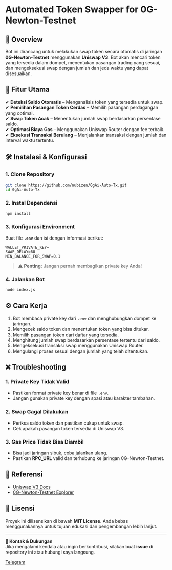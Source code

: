 # **Automated Token Swapper for 0G-Newton-Testnet**  

## 📌 Overview  
Bot ini dirancang untuk melakukan swap token secara otomatis di jaringan **0G-Newton-Testnet** menggunakan **Uniswap V3**. Bot akan mencari token yang tersedia dalam dompet, menentukan pasangan trading yang sesuai, dan mengeksekusi swap dengan jumlah dan jeda waktu yang dapat disesuaikan.  

## 🚀 Fitur Utama  
✔ **Deteksi Saldo Otomatis** – Menganalisis token yang tersedia untuk swap.  
✔ **Pemilihan Pasangan Token Cerdas** – Memilih pasangan perdagangan yang optimal.  
✔ **Swap Token Acak** – Menentukan jumlah swap berdasarkan persentase saldo.  
✔ **Optimasi Biaya Gas** – Menggunakan Uniswap Router dengan fee terbaik.  
✔ **Eksekusi Transaksi Berulang** – Menjalankan transaksi dengan jumlah dan interval waktu tertentu.  

## 🛠️ Instalasi & Konfigurasi  

### **1. Clone Repository**  
```sh
git clone https://github.com/nubizen/0gAi-Auto-Tx.git
cd 0gAi-Auto-Tx
```

### **2. Instal Dependensi**  
```sh
npm install
```

### **3. Konfigurasi Environment**  
Buat file **`.env`** dan isi dengan informasi berikut:  
```env
WALLET_PRIVATE_KEY=
SWAP_DELAY=60
MIN_BALANCE_FOR_SWAP=0.1
```
> ⚠ **Penting:** Jangan pernah membagikan private key Anda!  

### **4. Jalankan Bot**  
```sh
node index.js
```

## ⚙️ Cara Kerja  
1. Bot membaca private key dari `.env` dan menghubungkan dompet ke jaringan.  
2. Mengecek saldo token dan menentukan token yang bisa ditukar.  
3. Memilih pasangan token dari daftar yang tersedia.  
4. Menghitung jumlah swap berdasarkan persentase tertentu dari saldo.  
5. Mengeksekusi transaksi swap menggunakan Uniswap Router.  
6. Mengulangi proses sesuai dengan jumlah yang telah ditentukan.  

## ❌ Troubleshooting  

### **1. Private Key Tidak Valid**  
- Pastikan format private key benar di file `.env`.  
- Jangan gunakan private key dengan spasi atau karakter tambahan.  

### **2. Swap Gagal Dilakukan**  
- Periksa saldo token dan pastikan cukup untuk swap.  
- Cek apakah pasangan token tersedia di Uniswap V3.  

### **3. Gas Price Tidak Bisa Diambil**  
- Bisa jadi jaringan sibuk, coba jalankan ulang.  
- Pastikan **RPC_URL** valid dan terhubung ke jaringan 0G-Newton-Testnet.  

## 🔗 Referensi  
- [Uniswap V3 Docs](https://docs.uniswap.org/)  
- [0G-Newton-Testnet Explorer](https://example.com/)  

## 📜 Lisensi  
Proyek ini dilisensikan di bawah **MIT License**. Anda bebas menggunakannya untuk tujuan edukasi dan pengembangan lebih lanjut.  

---

**📩 Kontak & Dukungan**  
Jika mengalami kendala atau ingin berkontribusi, silakan buat **issue** di repository ini atau hubungi saya langsung.

[Telegram](https://t.me/GrownAirdrop)
